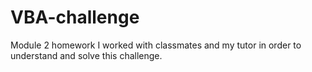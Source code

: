 # VBA-challenge
Module 2 homework
I worked with classmates and my tutor in order to understand and solve this challenge.

